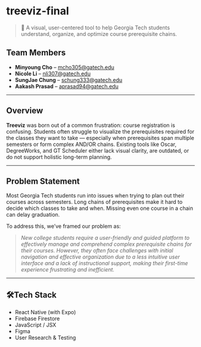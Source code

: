 # treeviz-final

>  🌲 A visual, user-centered tool to help Georgia Tech students understand, organize, and optimize course prerequisite chains.

## Team Members

- **Minyoung Cho** – [mcho305@gatech.edu](mailto:mcho305@gatech.edu)
- **Nicole Li** – [nli307@gatech.edu](mailto:nli307@gatech.edu)
- **SungJae Chung** – [schung333@gatech.edu](mailto:schung333@gatech.edu)
- **Aakash Prasad** – [aprasad94@gatech.edu](mailto:aprasad94@gatech.edu)


---

## Overview

**Treeviz** was born out of a common frustration: course registration is confusing. Students often struggle to visualize the prerequisites required for the classes they want to take — especially when prerequisites span multiple semesters or form complex AND/OR chains. Existing tools like Oscar, DegreeWorks, and GT Scheduler either lack visual clarity, are outdated, or do not support holistic long-term planning.

---

## Problem Statement

Most Georgia Tech students run into issues when trying to plan out their courses across semesters. Long chains of prerequisites make it hard to decide which classes to take and when. Missing even one course in a chain can delay graduation.

To address this, we’ve framed our problem as:

> *New college students require a user-friendly and guided platform to effectively manage and comprehend complex prerequisite chains for their courses. However, they often face challenges with initial navigation and effective organization due to a less intuitive user interface and a lack of instructional support, making their first-time experience frustrating and inefficient.*

---
## 🛠Tech Stack

- React Native (with Expo) 
- Firebase Firestore
- JavaScript / JSX
- Figma 
- User Research & Testing

